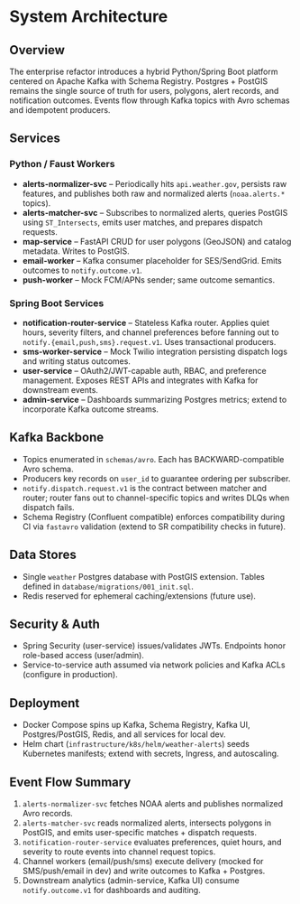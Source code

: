 # System Architecture

## Overview
The enterprise refactor introduces a hybrid Python/Spring Boot platform centered on Apache Kafka with Schema Registry. Postgres + PostGIS remains the single source of truth for users, polygons, alert records, and notification outcomes. Events flow through Kafka topics with Avro schemas and idempotent producers.

## Services

### Python / Faust Workers
- **alerts-normalizer-svc** – Periodically hits `api.weather.gov`, persists raw features, and publishes both raw and normalized alerts (`noaa.alerts.*` topics).
- **alerts-matcher-svc** – Subscribes to normalized alerts, queries PostGIS using `ST_Intersects`, emits user matches, and prepares dispatch requests.
- **map-service** – FastAPI CRUD for user polygons (GeoJSON) and catalog metadata. Writes to PostGIS.
- **email-worker** – Kafka consumer placeholder for SES/SendGrid. Emits outcomes to `notify.outcome.v1`.
- **push-worker** – Mock FCM/APNs sender; same outcome semantics.

### Spring Boot Services
- **notification-router-service** – Stateless Kafka router. Applies quiet hours, severity filters, and channel preferences before fanning out to `notify.{email,push,sms}.request.v1`. Uses transactional producers.
- **sms-worker-service** – Mock Twilio integration persisting dispatch logs and writing status outcomes.
- **user-service** – OAuth2/JWT-capable auth, RBAC, and preference management. Exposes REST APIs and integrates with Kafka for downstream events.
- **admin-service** – Dashboards summarizing Postgres metrics; extend to incorporate Kafka outcome streams.

## Kafka Backbone
- Topics enumerated in `schemas/avro`. Each has BACKWARD-compatible Avro schema.
- Producers key records on `user_id` to guarantee ordering per subscriber.
- `notify.dispatch.request.v1` is the contract between matcher and router; router fans out to channel-specific topics and writes DLQs when dispatch fails.
- Schema Registry (Confluent compatible) enforces compatibility during CI via `fastavro` validation (extend to SR compatibility checks in future).

## Data Stores
- Single `weather` Postgres database with PostGIS extension. Tables defined in `database/migrations/001_init.sql`.
- Redis reserved for ephemeral caching/extensions (future use).

## Security & Auth
- Spring Security (user-service) issues/validates JWTs. Endpoints honor role-based access (user/admin).
- Service-to-service auth assumed via network policies and Kafka ACLs (configure in production).

## Deployment
- Docker Compose spins up Kafka, Schema Registry, Kafka UI, Postgres/PostGIS, Redis, and all services for local dev.
- Helm chart (`infrastructure/k8s/helm/weather-alerts`) seeds Kubernetes manifests; extend with secrets, Ingress, and autoscaling.

## Event Flow Summary
1. `alerts-normalizer-svc` fetches NOAA alerts and publishes normalized Avro records.
2. `alerts-matcher-svc` reads normalized alerts, intersects polygons in PostGIS, and emits user-specific matches + dispatch requests.
3. `notification-router-service` evaluates preferences, quiet hours, and severity to route events into channel request topics.
4. Channel workers (email/push/sms) execute delivery (mocked for SMS/push/email in dev) and write outcomes to Kafka + Postgres.
5. Downstream analytics (admin-service, Kafka UI) consume `notify.outcome.v1` for dashboards and auditing.
